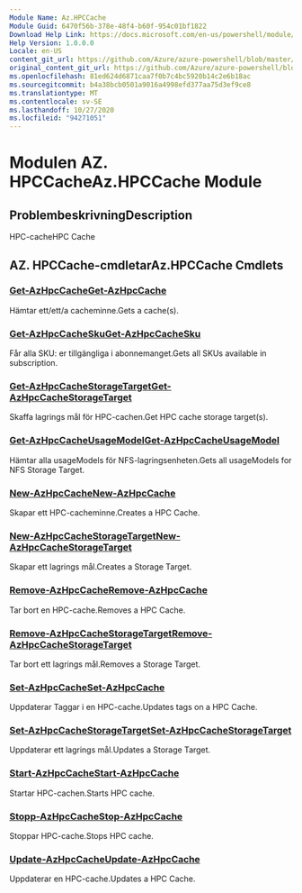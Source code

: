 ```yaml
---
Module Name: Az.HPCCache
Module Guid: 6470f56b-378e-48f4-b60f-954c01bf1822
Download Help Link: https://docs.microsoft.com/en-us/powershell/module/az.hpccache
Help Version: 1.0.0.0
Locale: en-US
content_git_url: https://github.com/Azure/azure-powershell/blob/master/src/HPCCache/HPCCache/help/Az.HPCCache.md
original_content_git_url: https://github.com/Azure/azure-powershell/blob/master/src/HPCCache/HPCCache/help/Az.HPCCache.md
ms.openlocfilehash: 81ed624d6871caa7f0b7c4bc5920b14c2e6b18ac
ms.sourcegitcommit: b4a38bcb0501a9016a4998efd377aa75d3ef9ce8
ms.translationtype: MT
ms.contentlocale: sv-SE
ms.lasthandoff: 10/27/2020
ms.locfileid: "94271051"
---
```

# <span data-ttu-id="e8948-101">Modulen AZ. HPCCache</span><span class="sxs-lookup"><span data-stu-id="e8948-101">Az.HPCCache Module</span></span>
## <span data-ttu-id="e8948-102">Problembeskrivning</span><span class="sxs-lookup"><span data-stu-id="e8948-102">Description</span></span>
<span data-ttu-id="e8948-103">HPC-cache</span><span class="sxs-lookup"><span data-stu-id="e8948-103">HPC Cache</span></span>

## <span data-ttu-id="e8948-104">AZ. HPCCache-cmdletar</span><span class="sxs-lookup"><span data-stu-id="e8948-104">Az.HPCCache Cmdlets</span></span>
### [<span data-ttu-id="e8948-105">Get-AzHpcCache</span><span class="sxs-lookup"><span data-stu-id="e8948-105">Get-AzHpcCache</span></span>](Get-AzHpcCache.md)
<span data-ttu-id="e8948-106">Hämtar ett/ett/a cacheminne.</span><span class="sxs-lookup"><span data-stu-id="e8948-106">Gets a cache(s).</span></span>

### [<span data-ttu-id="e8948-107">Get-AzHpcCacheSku</span><span class="sxs-lookup"><span data-stu-id="e8948-107">Get-AzHpcCacheSku</span></span>](Get-AzHpcCacheSku.md)
<span data-ttu-id="e8948-108">Får alla SKU: er tillgängliga i abonnemanget.</span><span class="sxs-lookup"><span data-stu-id="e8948-108">Gets all SKUs available in subscription.</span></span>

### [<span data-ttu-id="e8948-109">Get-AzHpcCacheStorageTarget</span><span class="sxs-lookup"><span data-stu-id="e8948-109">Get-AzHpcCacheStorageTarget</span></span>](Get-AzHpcCacheStorageTarget.md)
<span data-ttu-id="e8948-110">Skaffa lagrings mål för HPC-cachen.</span><span class="sxs-lookup"><span data-stu-id="e8948-110">Get HPC cache storage target(s).</span></span>

### [<span data-ttu-id="e8948-111">Get-AzHpcCacheUsageModel</span><span class="sxs-lookup"><span data-stu-id="e8948-111">Get-AzHpcCacheUsageModel</span></span>](Get-AzHpcCacheUsageModel.md)
<span data-ttu-id="e8948-112">Hämtar alla usageModels för NFS-lagringsenheten.</span><span class="sxs-lookup"><span data-stu-id="e8948-112">Gets all usageModels for NFS Storage Target.</span></span>

### [<span data-ttu-id="e8948-113">New-AzHpcCache</span><span class="sxs-lookup"><span data-stu-id="e8948-113">New-AzHpcCache</span></span>](New-AzHpcCache.md)
<span data-ttu-id="e8948-114">Skapar ett HPC-cacheminne.</span><span class="sxs-lookup"><span data-stu-id="e8948-114">Creates a HPC Cache.</span></span>

### [<span data-ttu-id="e8948-115">New-AzHpcCacheStorageTarget</span><span class="sxs-lookup"><span data-stu-id="e8948-115">New-AzHpcCacheStorageTarget</span></span>](New-AzHpcCacheStorageTarget.md)
<span data-ttu-id="e8948-116">Skapar ett lagrings mål.</span><span class="sxs-lookup"><span data-stu-id="e8948-116">Creates a Storage Target.</span></span>

### [<span data-ttu-id="e8948-117">Remove-AzHpcCache</span><span class="sxs-lookup"><span data-stu-id="e8948-117">Remove-AzHpcCache</span></span>](Remove-AzHpcCache.md)
<span data-ttu-id="e8948-118">Tar bort en HPC-cache.</span><span class="sxs-lookup"><span data-stu-id="e8948-118">Removes a HPC Cache.</span></span>

### [<span data-ttu-id="e8948-119">Remove-AzHpcCacheStorageTarget</span><span class="sxs-lookup"><span data-stu-id="e8948-119">Remove-AzHpcCacheStorageTarget</span></span>](Remove-AzHpcCacheStorageTarget.md)
<span data-ttu-id="e8948-120">Tar bort ett lagrings mål.</span><span class="sxs-lookup"><span data-stu-id="e8948-120">Removes a Storage Target.</span></span>

### [<span data-ttu-id="e8948-121">Set-AzHpcCache</span><span class="sxs-lookup"><span data-stu-id="e8948-121">Set-AzHpcCache</span></span>](Set-AzHpcCache.md)
<span data-ttu-id="e8948-122">Uppdaterar Taggar i en HPC-cache.</span><span class="sxs-lookup"><span data-stu-id="e8948-122">Updates tags on a HPC Cache.</span></span>

### [<span data-ttu-id="e8948-123">Set-AzHpcCacheStorageTarget</span><span class="sxs-lookup"><span data-stu-id="e8948-123">Set-AzHpcCacheStorageTarget</span></span>](Set-AzHpcCacheStorageTarget.md)
<span data-ttu-id="e8948-124">Uppdaterar ett lagrings mål.</span><span class="sxs-lookup"><span data-stu-id="e8948-124">Updates a Storage Target.</span></span>

### [<span data-ttu-id="e8948-125">Start-AzHpcCache</span><span class="sxs-lookup"><span data-stu-id="e8948-125">Start-AzHpcCache</span></span>](Start-AzHpcCache.md)
<span data-ttu-id="e8948-126">Startar HPC-cachen.</span><span class="sxs-lookup"><span data-stu-id="e8948-126">Starts HPC cache.</span></span>

### [<span data-ttu-id="e8948-127">Stopp-AzHpcCache</span><span class="sxs-lookup"><span data-stu-id="e8948-127">Stop-AzHpcCache</span></span>](Stop-AzHpcCache.md)
<span data-ttu-id="e8948-128">Stoppar HPC-cache.</span><span class="sxs-lookup"><span data-stu-id="e8948-128">Stops HPC cache.</span></span>

### [<span data-ttu-id="e8948-129">Update-AzHpcCache</span><span class="sxs-lookup"><span data-stu-id="e8948-129">Update-AzHpcCache</span></span>](Update-AzHpcCache.md)
<span data-ttu-id="e8948-130">Uppdaterar en HPC-cache.</span><span class="sxs-lookup"><span data-stu-id="e8948-130">Updates a HPC Cache.</span></span>

